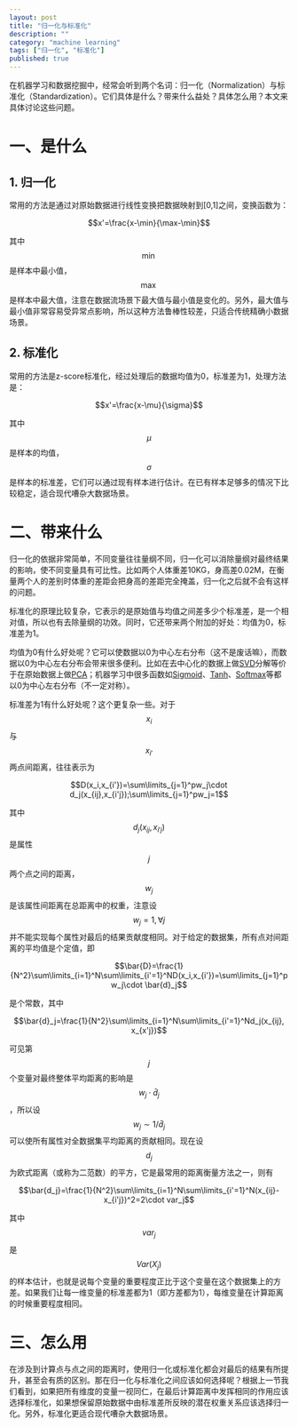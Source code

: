 ```yaml
---
layout: post
title: "归一化与标准化"
description: ""
category: "machine learning"
tags: ["归一化", "标准化"]
published: true
---
```


在机器学习和数据挖掘中，经常会听到两个名词：归一化（Normalization）与标准化（Standardization）。它们具体是什么？带来什么益处？具体怎么用？本文来具体讨论这些问题。

# 一、是什么

## 1. 归一化

常用的方法是通过对原始数据进行线性变换把数据映射到[0,1]之间，变换函数为：

$$x'=\frac{x-\min}{\max-\min}$$

其中$$\min$$是样本中最小值，$$\max$$是样本中最大值，注意在数据流场景下最大值与最小值是变化的。另外，最大值与最小值非常容易受异常点影响，所以这种方法鲁棒性较差，只适合传统精确小数据场景。

## 2. 标准化

常用的方法是z-score标准化，经过处理后的数据均值为0，标准差为1，处理方法是：

$$x'=\frac{x-\mu}{\sigma}$$

其中$$\mu$$是样本的均值，$$\sigma$$是样本的标准差，它们可以通过现有样本进行估计。在已有样本足够多的情况下比较稳定，适合现代嘈杂大数据场景。

# 二、带来什么

归一化的依据非常简单，不同变量往往量纲不同，归一化可以消除量纲对最终结果的影响，使不同变量具有可比性。比如两个人体重差10KG，身高差0.02M，在衡量两个人的差别时体重的差距会把身高的差距完全掩盖，归一化之后就不会有这样的问题。

标准化的原理比较复杂，它表示的是原始值与均值之间差多少个标准差，是一个相对值，所以也有去除量纲的功效。同时，它还带来两个附加的好处：均值为0，标准差为1。

均值为0有什么好处呢？它可以使数据以0为中心左右分布（这不是废话嘛），而数据以0为中心左右分布会带来很多便利。比如在去中心化的数据上做[SVD](https://en.wikipedia.org/wiki/Singular_value_decomposition)分解等价于在原始数据上做[PCA](https://en.wikipedia.org/wiki/Principal_component_analysis)；机器学习中很多函数如[Sigmoid](https://en.wikipedia.org/wiki/Sigmoid_function)、[Tanh](https://en.wikipedia.org/wiki/Hyperbolic_function#Tanh)、[Softmax](https://en.wikipedia.org/wiki/Softmax_function)等都以0为中心左右分布（不一定对称）。

标准差为1有什么好处呢？这个更复杂一些。对于$$x_i$$与$$x_{i'}$$两点间距离，往往表示为

$$D(x_i,x_{i'})=\sum\limits_{j=1}^pw_j\cdot d_j(x_{ij},x_{i'j});\sum\limits_{j=1}^pw_j=1$$

其中$$d_j(x_{ij},x_{i'j})$$是属性$$j$$两个点之间的距离，$$w_j$$是该属性间距离在总距离中的权重，注意设$$w_j=1,\forall j$$并不能实现每个属性对最后的结果贡献度相同。对于给定的数据集，所有点对间距离的平均值是个定值，即

$$\bar{D}=\frac{1}{N^2}\sum\limits_{i=1}^N\sum\limits_{i'=1}^ND(x_i,x_{i'})=\sum\limits_{j=1}^pw_j\cdot \bar{d}_j$$

是个常数，其中

$$\bar{d}_j=\frac{1}{N^2}\sum\limits_{i=1}^N\sum\limits_{i'=1}^Nd_j(x_{ij}, x_{x'j})$$

可见第$$j$$个变量对最终整体平均距离的影响是$$w_j\cdot \bar{d}_j$$，所以设$$w_j\sim 1/\bar{d}_j$$可以使所有属性对全数据集平均距离的贡献相同。现在设$$d_j$$为欧式距离（或称为二范数）的平方，它是最常用的距离衡量方法之一，则有

$$\bar{d_j}=\frac{1}{N^2}\sum\limits_{i=1}^N\sum\limits_{i'=1}^N(x_{ij}-x_{i'j})^2=2\cdot var_j$$

其中$$var_j$$是$$Var(X_j)$$的样本估计，也就是说每个变量的重要程度正比于这个变量在这个数据集上的方差。如果我们让每一维变量的标准差都为1（即方差都为1），每维变量在计算距离的时候重要程度相同。

# 三、怎么用

在涉及到计算点与点之间的距离时，使用归一化或标准化都会对最后的结果有所提升，甚至会有质的区别。那在归一化与标准化之间应该如何选择呢？根据上一节我们看到，如果把所有维度的变量一视同仁，在最后计算距离中发挥相同的作用应该选择标准化，如果想保留原始数据中由标准差所反映的潜在权重关系应该选择归一化。另外，标准化更适合现代嘈杂大数据场景。